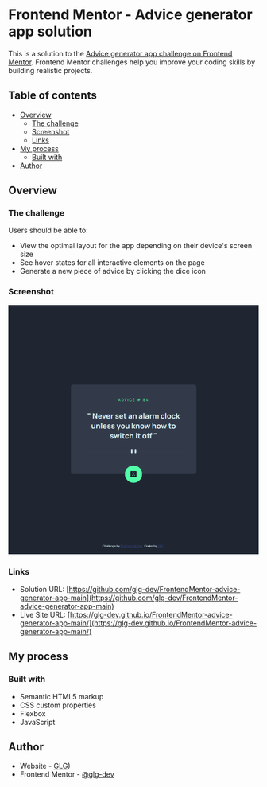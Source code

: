 # Frontend Mentor - Advice generator app solution

This is a solution to the [Advice generator app challenge on Frontend Mentor](https://www.frontendmentor.io/challenges/advice-generator-app-QdUG-13db). Frontend Mentor challenges help you improve your coding skills by building realistic projects.

## Table of contents

- [Overview](#overview)
  - [The challenge](#the-challenge)
  - [Screenshot](#screenshot)
  - [Links](#links)
- [My process](#my-process)
  - [Built with](#built-with)
- [Author](#author)

## Overview

### The challenge

Users should be able to:

- View the optimal layout for the app depending on their device's screen size
- See hover states for all interactive elements on the page
- Generate a new piece of advice by clicking the dice icon

### Screenshot

![](./images/Screenshot_1.png)

### Links

- Solution URL: [https://github.com/glg-dev/FrontendMentor-advice-generator-app-main](https://github.com/glg-dev/FrontendMentor-advice-generator-app-main)
- Live Site URL: [https://glg-dev.github.io/FrontendMentor-advice-generator-app-main/](https://glg-dev.github.io/FrontendMentor-advice-generator-app-main/)

## My process

### Built with

- Semantic HTML5 markup
- CSS custom properties
- Flexbox
- JavaScript

## Author

- Website - [GLG](https://www.glg-dev.fr))
- Frontend Mentor - [@glg-dev](https://www.frontendmentor.io/profile/glg-dev)
